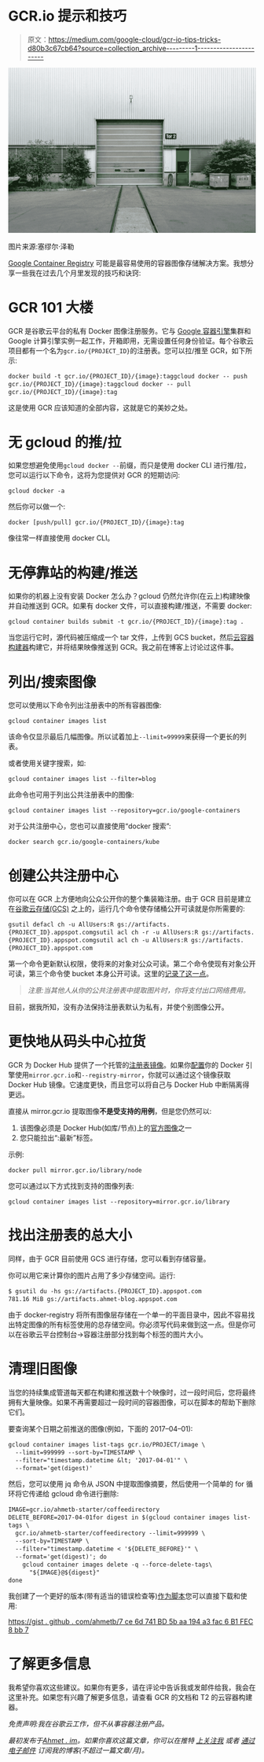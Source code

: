 # GCR.io 提示和技巧

> 原文：<https://medium.com/google-cloud/gcr-io-tips-tricks-d80b3c67cb64?source=collection_archive---------1----------------------->

![](img/11aec756c71d0f3790be7d6a8f968e61.png)

图片来源:塞缪尔·泽勒

[Google Container Registry](http://gcr.io/) 可能是最容易使用的容器图像存储解决方案。我想分享一些我在过去几个月里发现的技巧和诀窍:

# GCR 101 大楼

GCR 是谷歌云平台的私有 Docker 图像注册服务。它与 [Google 容器引擎](https://cloud.google.com/container-engine/)集群和 Google 计算引擎实例一起工作，开箱即用，无需设置任何身份验证。每个谷歌云项目都有一个名为`gcr.io/{PROJECT_ID}`的注册表。您可以拉/推至 GCR，如下所示:

```
docker build -t gcr.io/{PROJECT_ID}/{image}:taggcloud docker -- push gcr.io/{PROJECT_ID}/{image}:taggcloud docker -- pull gcr.io/{PROJECT_ID}/{image}:tag
```

这是使用 GCR 应该知道的全部内容，这就是它的美妙之处。

# 无 gcloud 的推/拉

如果您想避免使用`gcloud docker --`前缀，而只是使用 docker CLI 进行推/拉，您可以运行以下命令，这将为您提供对 GCR 的短期访问:

```
gcloud docker -a
```

然后你可以做一个:

```
docker [push/pull] gcr.io/{PROJECT_ID}/{image}:tag
```

像往常一样直接使用 docker CLI。

# 无停靠站的构建/推送

如果你的机器上没有安装 Docker 怎么办？gcloud 仍然允许你(在云上)构建映像并自动推送到 GCR。如果有 docker 文件，可以直接构建/推送，不需要 docker:

```
gcloud container builds submit -t gcr.io/{PROJECT_ID}/{image}:tag .
```

当您运行它时，源代码被压缩成一个 tar 文件，上传到 GCS bucket，然后[云容器构建器](https://cloud.google.com/container-builder/docs/)构建它，并将结果映像推送到 GCR。我之前在博客上讨论过这件事。

# 列出/搜索图像

您可以使用以下命令列出注册表中的所有容器图像:

```
gcloud container images list
```

该命令仅显示最后几幅图像。所以试着加上`--limit=99999`来获得一个更长的列表。

或者使用关键字搜索，如:

```
gcloud container images list --filter=blog
```

此命令也可用于列出公共注册表中的图像:

```
gcloud container images list --repository=gcr.io/google-containers
```

对于公共注册中心，您也可以直接使用“docker 搜索”:

```
docker search gcr.io/google-containers/kube
```

# 创建公共注册中心

你可以在 GCR 上方便地向公众公开你的整个集装箱注册。由于 GCR 目前是建立在[谷歌云存储(GCS)](https://cloud.google.com/storage/) 之上的，运行几个命令使存储桶公开可读就是你所需要的:

```
gsutil defacl ch -u AllUsers:R gs://artifacts.{PROJECT_ID}.appspot.comgsutil acl ch -r -u AllUsers:R gs://artifacts.{PROJECT_ID}.appspot.comgsutil acl ch -u AllUsers:R gs://artifacts.{PROJECT_ID}.appspot.com
```

第一个命令更新默认权限，使将来的对象对公众可读。第二个命令使现有对象公开可读，第三个命令使 bucket 本身公开可读。这里的[记录了这一点](https://cloud.google.com/container-registry/docs/access-control)。

> *注意:当其他人从你的公共注册表中提取图片时，你将支付出口网络费用。*

目前，据我所知，没有办法保持注册表默认为私有，并使个别图像公开。

# 更快地从码头中心拉货

GCR 为 Docker Hub 提供了一个托管的[注册表镜像](https://docs.docker.com/registry/recipes/mirror/)。如果你[配置](https://cloud.google.com/container-registry/docs/using-dockerhub-mirroring)你的 Docker 引擎使用`mirror.gcr.io`和`--registry-mirror`，你就可以通过这个镜像获取 Docker Hub 镜像。它速度更快，而且您可以将自己与 Docker Hub 中断隔离得更远。

直接从 mirror.gcr.io 提取图像**不是受支持的用例**，但是您仍然可以:

1.  该图像必须是 Docker Hub(如库/节点)上的[官方图像](https://hub.docker.com/explore/)之一
2.  您只能拉出“:最新”标签。

示例:

```
docker pull mirror.gcr.io/library/node
```

您可以通过以下方式找到支持的图像列表:

```
gcloud container images list --repository=mirror.gcr.io/library
```

# 找出注册表的总大小

同样，由于 GCR 目前使用 GCS 进行存储，您可以看到存储容量。

你可以用它来计算你的图片占用了多少存储空间。运行:

```
$ gsutil du -hs gs://artifacts.{PROJECT_ID}.appspot.com
781.16 MiB gs://artifacts.ahmet-blog.appspot.com
```

由于 docker-registry 将所有图像层存储在一个单一的平面目录中，因此不容易找出特定图像的所有标签使用的总存储空间。你必须写代码来做到这一点。但是你可以在谷歌云平台控制台→容器注册部分找到每个标签的图片大小。

# 清理旧图像

当您的持续集成管道每天都在构建和推送数十个映像时，过一段时间后，您将最终拥有大量映像。如果不再需要超过一段时间的容器图像，可以在脚本的帮助下删除它们。

要查询某个日期之前推送的图像(例如，下面的 2017–04–01):

```
gcloud container images list-tags gcr.io/PROJECT/image \
  --limit=999999 --sort-by=TIMESTAMP \
  --filter="timestamp.datetime &lt; '2017-04-01'" \
  --format='get(digest)'
```

然后，您可以使用 jq 命令从 JSON 中提取图像摘要，然后使用一个简单的 for 循环将它传递给 gcloud 命令进行删除:

```
IMAGE=gcr.io/ahmetb-starter/coffeedirectory
DELETE_BEFORE=2017-04-01for digest in $(gcloud container images list-tags \
  gcr.io/ahmetb-starter/coffeedirectory --limit=999999 \
  --sort-by=TIMESTAMP \
  --filter="timestamp.datetime < '${DELETE_BEFORE}'" \
  --format='get(digest)'; do
    gcloud container images delete -q --force-delete-tags\
      "${IMAGE}@${digest}"
done
```

我创建了一个更好的版本(带有适当的错误检查等)[作为脚本](https://gist.github.com/ahmetb/7ce6d741bd5baa194a3fac6b1fec8bb7)您可以直接下载和使用:

[https://gist . github . com/ahmetb/7 ce 6d 741 BD 5b aa 194 a3 fac 6 B1 FEC 8 bb 7](https://gist.github.com/ahmetb/7ce6d741bd5baa194a3fac6b1fec8bb7)

# 了解更多信息

我希望你喜欢这些建议。如果你有更多，请在评论中告诉我或发邮件给我，我会在这里补充。如果您有兴趣了解更多信息，请查看 GCR 的文档和 T2 的云容器构建器。

*免责声明:我在谷歌云工作，但不从事容器注册产品。*

*最初发布于*[*Ahmet . im*](https://ahmet.im/blog/google-container-registry-tips/)*。如果你喜欢这篇文章，你可以在推特* [*上关注我*](https://twitter.com/ahmetb) *或者* [*通过电子邮件*](https://feedburner.google.com/fb/a/mailverify?uri=ahmet-alp-balkan) *订阅我的博客(不超过一篇文章/月)。*